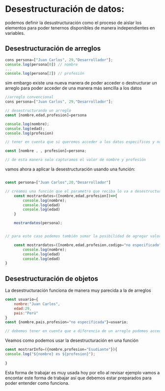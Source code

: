 # Desestructuración de datos:
podemos definir la desustructuración como el proceso de aislar los elementos para poder tenernos disponibles de manera independientes en variables.

## Desestructuración de arreglos

``````javascript
cons persona=["Juan Carlos", 29,"Desarrollador"];
console.log(persona[0]) // nombre
...
console.log(persona[2]) // profesión 
``````

sim embargo existe una nueva manera de poder acceder o destructurar un arreglo para poder acceder de una manera más sencilla a los datos

``````javascript
//arreglo convencional
cons persona=["Juan Carlos", 29,"Desarrollador"];

// desestructurando un arreglo
const [nombre,edad,profesion]=persona

console.log(nombre);
console.log(edad);
console.log(profesion)

// tener en cuenta que si queremos acceder a los datos especificos y no a todos los datos podemos hacer lo siguiente:

const [nombre , , profesion]=persona;

// de esta manera solo capturamos el valor de nombre y profesión

``````

vamos ahora a aplicar la desestructuración usando una función:

``````````javascript

const persona=["Juan Carlos",20,"Desarrollador"]

// creamos una función que el parametro que reciba lo va a desestructurar para poder ser usado de manera independiente en el ambito de la función
	const mostrardatos=([nombre,edad,profesion])=>{
		console.log(nombre);
		console.log(edad)
		console.log(edad)
	}

	mostrardatos(persona);


// para este caso podemos también sumar la posibilidad de agregar valores por defecto a los parameteros teniendo finalmente lo siguiente:

	const mostrardatos=([nombre,edad,profesion,codigo="no especificado"])=>{
		console.log(nombre);
		console.log(edad)
		console.log(edad)
}

``````````

## Desestructuración de objetos

La desestructuración funciona de manera muy parecida a la de arreglos 

`````javascript
const usuario={
	nombre:"Juan Carlos",
	edad:29,
	pais:"Perú"
}
const {nombre,pais,profesion="no especificada"}=usuario;

// debemos tener en cuenta que a diferencia de un arreglo podemos acceder directamente al valor que queremos sin dejar espacios ya que se asocia de manera directa al nombre del atributo.
`````
 
Veamos como podemos usar la desestructuración en una función
`````javascript
const mostrarInfo=({nombre,profesion="Esudiante"}){
console.log("${nombre} es ${profesion}");
	
}
`````

Esta forma de trabajar es muy usada hoy por ello al revisar ejemplo vamos a encontar este forma de trabajar así que debemos estar preparados para poder entender como funciona.

